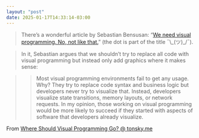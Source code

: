 ```yaml
---
layout: "post"
date: 2025-01-17T14:33:14-03:00
---
```


> There’s a wonderful article by Sebastian Bensusan: “[We need visual programming. No, not like that.](https://blog.sbensu.com/posts/demand-for-visual-programming/)” (the dot is part of the title ¯\\\_(ツ)\_/¯).

> In it, Sebastian argues that we shouldn’t try to replace all code with visual programming but instead only add graphics where it makes sense:

> > Most visual programming environments fail to get any usage. Why? They try to replace code syntax and business logic but developers never try to visualize that. Instead, developers visualize state transitions, memory layouts, or network requests.
> > In my opinion, those working on visual programming would be more likely to succeed if they started with aspects of software that developers already visualize.


From [Where Should Visual Programming Go? @ tonsky.me](https://tonsky.me/blog/diagrams/)
